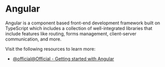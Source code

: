 # Angular

Angular is a component based front-end development framework built on TypeScript which includes a collection of well-integrated libraries that include features like routing, forms management, client-server communication, and more.

Visit the following resources to learn more:

- [@official@Official - Getting started with Angular](https://angular.io/start)
